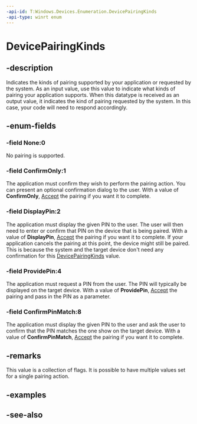 ```yaml
---
-api-id: T:Windows.Devices.Enumeration.DevicePairingKinds
-api-type: winrt enum
---
```


<!-- Enumeration syntax
public enum Windows.Devices.Enumeration.DevicePairingKinds : uint
-->

# DevicePairingKinds

## -description
Indicates the kinds of pairing supported by your application or requested by the system. As an input value, use this value to indicate what kinds of pairing your application supports. When this datatype is received as an output value, it indicates the kind of pairing requested by the system. In this case, your code will need to respond accordingly.

## -enum-fields
### -field None:0
No pairing is supported.

### -field ConfirmOnly:1
The application must confirm they wish to perform the pairing action. You can present an optional confirmation dialog to the user. With a value of **ConfirmOnly**, [Accept](devicepairingrequestedeventargs_accept_1944939200.md) the pairing if you want it to complete.

### -field DisplayPin:2
The application must display the given PIN to the user. The user will then need to enter or confirm that PIN on the device that is being paired. With a value of **DisplayPin**, [Accept](devicepairingrequestedeventargs_accept_1944939200.md) the pairing if you want it to complete. If your application cancels the pairing at this point, the device might still be paired. This is because the system and the target device don't need any confirmation for this [DevicePairingKinds](devicepairingkinds.md) value.

### -field ProvidePin:4
The application must request a PIN from the user. The PIN will typically be displayed on the target device. With a value of **ProvidePin**, [Accept](/uwp/api/windows.devices.enumeration.devicepairingrequestedeventargs.accept) the pairing and pass in the PIN as a parameter.

### -field ConfirmPinMatch:8
The application must display the given PIN to the user and ask the user to confirm that the PIN matches the one show on the target device. With a value of **ConfirmPinMatch**, [Accept](/uwp/api/windows.devices.enumeration.devicepairingrequestedeventargs.accept) the pairing if you want it to complete.


## -remarks
This value is a collection of flags. It is possible to have multiple values set for a single pairing action.

## -examples

## -see-also